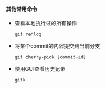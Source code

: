 #### 其他常用命令

* 查看本地执行过的所有操作

  ```
  git reflog
  ```

* 将某个commit的内容提交到当前分支

  ```
  git cherry-pick [commit-id]
  ```

* 使用GUI查看历史记录

  ```
  gitk
  ```

  